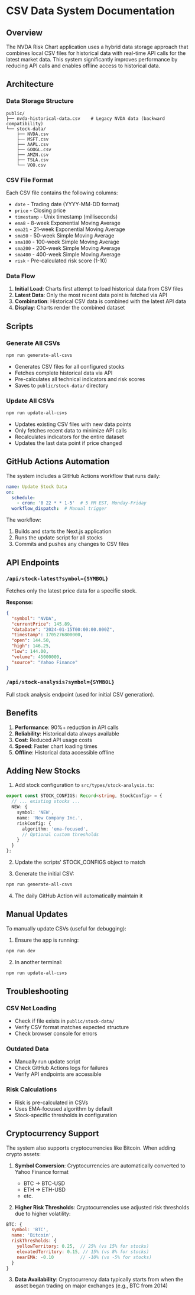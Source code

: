 # CSV Data System Documentation

## Overview

The NVDA Risk Chart application uses a hybrid data storage approach that combines local CSV files for historical data with real-time API calls for the latest market data. This system significantly improves performance by reducing API calls and enables offline access to historical data.

## Architecture

### Data Storage Structure

```
public/
├── nvda-historical-data.csv    # Legacy NVDA data (backward compatibility)
└── stock-data/
    ├── NVDA.csv
    ├── MSFT.csv
    ├── AAPL.csv
    ├── GOOGL.csv
    ├── AMZN.csv
    ├── TSLA.csv
    └── VOO.csv
```

### CSV File Format

Each CSV file contains the following columns:
- `date` - Trading date (YYYY-MM-DD format)
- `price` - Closing price
- `timestamp` - Unix timestamp (milliseconds)
- `ema8` - 8-week Exponential Moving Average
- `ema21` - 21-week Exponential Moving Average
- `sma50` - 50-week Simple Moving Average
- `sma100` - 100-week Simple Moving Average
- `sma200` - 200-week Simple Moving Average
- `sma400` - 400-week Simple Moving Average
- `risk` - Pre-calculated risk score (1-10)

### Data Flow

1. **Initial Load**: Charts first attempt to load historical data from CSV files
2. **Latest Data**: Only the most recent data point is fetched via API
3. **Combination**: Historical CSV data is combined with the latest API data
4. **Display**: Charts render the combined dataset

## Scripts

### Generate All CSVs
```bash
npm run generate-all-csvs
```
- Generates CSV files for all configured stocks
- Fetches complete historical data via API
- Pre-calculates all technical indicators and risk scores
- Saves to `public/stock-data/` directory

### Update All CSVs
```bash
npm run update-all-csvs
```
- Updates existing CSV files with new data points
- Only fetches recent data to minimize API calls
- Recalculates indicators for the entire dataset
- Updates the last data point if price changed

## GitHub Actions Automation

The system includes a GitHub Actions workflow that runs daily:

```yaml
name: Update Stock Data
on:
  schedule:
    - cron: '0 22 * * 1-5'  # 5 PM EST, Monday-Friday
  workflow_dispatch:  # Manual trigger
```

The workflow:
1. Builds and starts the Next.js application
2. Runs the update script for all stocks
3. Commits and pushes any changes to CSV files

## API Endpoints

### `/api/stock-latest?symbol={SYMBOL}`
Fetches only the latest price data for a specific stock.

**Response:**
```json
{
  "symbol": "NVDA",
  "currentPrice": 145.89,
  "dataDate": "2024-01-15T00:00:00.000Z",
  "timestamp": 1705276800000,
  "open": 144.50,
  "high": 146.25,
  "low": 144.00,
  "volume": 45000000,
  "source": "Yahoo Finance"
}
```

### `/api/stock-analysis?symbol={SYMBOL}`
Full stock analysis endpoint (used for initial CSV generation).

## Benefits

1. **Performance**: 90%+ reduction in API calls
2. **Reliability**: Historical data always available
3. **Cost**: Reduced API usage costs
4. **Speed**: Faster chart loading times
5. **Offline**: Historical data accessible offline

## Adding New Stocks

1. Add stock configuration to `src/types/stock-analysis.ts`:
```typescript
export const STOCK_CONFIGS: Record<string, StockConfig> = {
  // ... existing stocks ...
  NEW: {
    symbol: 'NEW',
    name: 'New Company Inc.',
    riskConfig: {
      algorithm: 'ema-focused',
      // Optional custom thresholds
    }
  }
};
```

2. Update the scripts' STOCK_CONFIGS object to match

3. Generate the initial CSV:
```bash
npm run generate-all-csvs
```

4. The daily GitHub Action will automatically maintain it

## Manual Updates

To manually update CSVs (useful for debugging):

1. Ensure the app is running:
```bash
npm run dev
```

2. In another terminal:
```bash
npm run update-all-csvs
```

## Troubleshooting

### CSV Not Loading
- Check if file exists in `public/stock-data/`
- Verify CSV format matches expected structure
- Check browser console for errors

### Outdated Data
- Manually run update script
- Check GitHub Actions logs for failures
- Verify API endpoints are accessible

### Risk Calculations
- Risk is pre-calculated in CSVs
- Uses EMA-focused algorithm by default
- Stock-specific thresholds in configuration

## Cryptocurrency Support

The system also supports cryptocurrencies like Bitcoin. When adding crypto assets:

1. **Symbol Conversion**: Cryptocurrencies are automatically converted to Yahoo Finance format
   - BTC → BTC-USD
   - ETH → ETH-USD
   - etc.

2. **Higher Risk Thresholds**: Cryptocurrencies use adjusted risk thresholds due to higher volatility:
```javascript
BTC: {
  symbol: 'BTC',
  name: 'Bitcoin',
  riskThresholds: {
    yellowTerritory: 0.25,  // 25% (vs 15% for stocks)
    elevatedTerritory: 0.15, // 15% (vs 8% for stocks)
    nearEMA: -0.10          // -10% (vs -5% for stocks)
  }
}
```

3. **Data Availability**: Cryptocurrency data typically starts from when the asset began trading on major exchanges (e.g., BTC from 2014) 